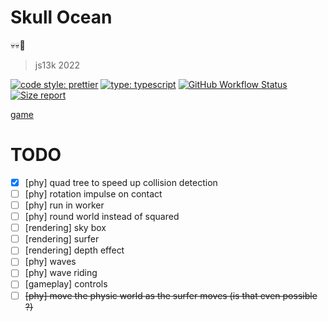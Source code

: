 # Skull Ocean

💀💀🌊

> js13k 2022

[![code style: prettier](https://img.shields.io/badge/code_style-prettier-ff69b4.svg?style=flat-square)](https://github.com/prettier/prettier) [![type: typescript](https://img.shields.io/npm/types/typescript.svg?style=flat-square)](https://github.com/microsoft/TypeScript) [![GitHub Workflow Status](https://img.shields.io/github/workflow/status/platane/skull-ocean/main?style=flat-square)](https://github.com/platane/skull-ocean/actions?query=workflow%3Amain) [![Size report](https://img.shields.io/endpoint?url=https://raw.githubusercontent.com/Platane/skull-ocean/gh-pages/shieldio_size.json&style=flat-square)](https://github.com/Platane/skull-ocean/blob/gh-pages/bundle.zip)

[game](https://platane.github.io/skull-ocean/index.html)

# TODO

- [x] [phy] quad tree to speed up collision detection
- [ ] [phy] rotation impulse on contact
- [ ] [phy] run in worker
- [ ] [phy] round world instead of squared
- [ ] [rendering] sky box
- [ ] [rendering] surfer
- [ ] [rendering] depth effect
- [ ] [phy] waves
- [ ] [phy] wave riding
- [ ] [gameplay] controls
- [ ] ~~[phy] move the physic world as the surfer moves (is that even possible ?)~~
